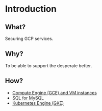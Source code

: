 # Introduction

## What?

Securing GCP services.

## Why?

To be able to support the desperate better.

## How?

* [Compute Engine (GCE) and VM instances](gce.md)
* [SQL for MySQL](sql-mysql.md)
* [Kubernetes Engine (GKE)](gke.md)

